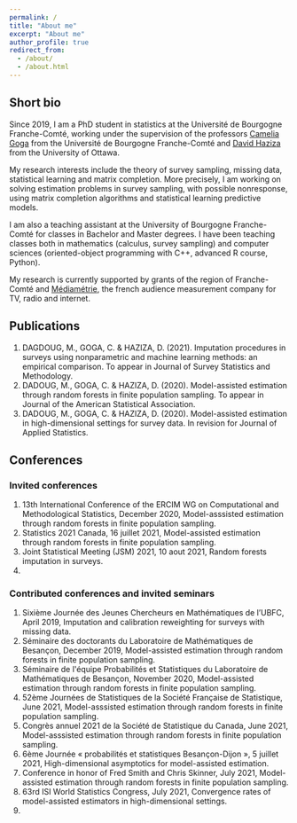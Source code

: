 ```yaml
---
permalink: /
title: "About me"
excerpt: "About me"
author_profile: true
redirect_from: 
  - /about/
  - /about.html
---
```


## Short bio

Since 2019, I am a PhD student in statistics at the Université de Bourgogne Franche-Comté, working under the supervision of the professors [Camelia Goga](http://goga.perso.math.cnrs.fr) from the Université de Bourgogne Franche-Comté and [David Haziza](http://www.davidhaziza.com) from the University of Ottawa. 

My research interests include the theory of survey sampling, missing data, statistical learning and matrix completion. More precisely, I am working on solving estimation problems in survey sampling, with possible nonresponse, using matrix completion algorithms and statistical learning predictive models. 

I am also a teaching assistant at the University of Bourgogne Franche-Comté for classes in Bachelor and Master degrees. I have been teaching classes both in mathematics (calculus, survey sampling) and computer sciences (oriented-object programming with C++, advanced R course, Python).

My research is currently supported by grants of the region of Franche-Comté and [Médiamétrie](https://www.mediametrie.fr/en), the french audience measurement company for TV, radio and internet. 


## Publications

1. DAGDOUG, M., GOGA, C. & HAZIZA, D. (2021). Imputation procedures in surveys using nonparametric and machine learning methods: an empirical comparison. To appear in Journal of Survey Statistics and Methodology.
2. DADOUG, M., GOGA, C. & HAZIZA, D. (2020). Model-assisted estimation through random forests in finite population sampling. To appear in Journal of the American Statistical Association.
3. DADOUG, M., GOGA, C. & HAZIZA, D. (2020). Model-assisted estimation in high-dimensional settings for survey data​. In revision for Journal of Applied Statistics.


## Conferences 

### Invited conferences
1. 13th International Conference of the ERCIM WG on Computational and Methodological Statistics, December 2020, Model-asssisted estimation through random forests in finite population sampling. 
2. Statistics 2021 Canada, 16 juillet 2021, Model-assisted estimation through random forests in finite population sampling. 
3. Joint Statistical Meeting (JSM) 2021, 10 aout 2021, Random forests imputation in surveys. 
4. 

### Contributed conferences and invited seminars
1.  Sixième Journée des Jeunes Chercheurs en Mathématiques de l’UBFC, April 2019, Imputation and calibration reweighting for surveys with missing data.
2. Séminaire des doctorants du Laboratoire de Mathématiques de Besançon, December 2019, Model-assisted estimation through random forests in finite population sampling.
3. Séminaire de l'équipe Probabilités et Statistiques du Laboratoire de Mathématiques de Besançon, November 2020, Model-assisted estimation through random forests in finite population sampling.
4. 52ème Journées de Statistiques de la Société Française de Statistique, June 2021, Model-asssisted estimation through random forests in finite population sampling. 
5. Congrès annuel 2021 de la Société de Statistique du Canada, June 2021, Model-asssisted estimation through random forests in finite population sampling. 
6. 6ème Journée « probabilités et statistiques Besançon-Dijon », 5 juillet 2021, High-dimensional asymptotics for model-assisted estimation. 
7. Conference in honor of Fred Smith and Chris Skinner, July 2021, Model-assisted estimation through random forests in finite population sampling. 
8. 63rd ISI World Statistics Congress, July 2021, Convergence rates of model-assisted estimators in high-dimensional settings. 
9. 
